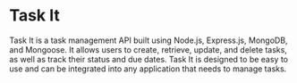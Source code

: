 # Task It

Task It is a task management API built using Node.js, Express.js, MongoDB, and Mongoose. It allows users to create, retrieve, update, and delete tasks, as well as track their status and due dates. Task It is designed to be easy to use and can be integrated into any application that needs to manage tasks.

